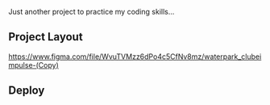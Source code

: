 Just another project to practice my coding skills...

## Project Layout

https://www.figma.com/file/WvuTVMzz6dPo4c5CfNv8mz/waterpark_clubeimpulse-(Copy)

## Deploy
